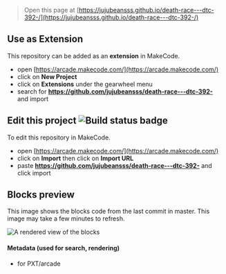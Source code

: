  


> Open this page at [https://jujubeansss.github.io/death-race---dtc-392-/](https://jujubeansss.github.io/death-race---dtc-392-/)

## Use as Extension

This repository can be added as an **extension** in MakeCode.

* open [https://arcade.makecode.com/](https://arcade.makecode.com/)
* click on **New Project**
* click on **Extensions** under the gearwheel menu
* search for **https://github.com/jujubeansss/death-race---dtc-392-** and import

## Edit this project ![Build status badge](https://github.com/jujubeansss/death-race---dtc-392-/workflows/MakeCode/badge.svg)

To edit this repository in MakeCode.

* open [https://arcade.makecode.com/](https://arcade.makecode.com/)
* click on **Import** then click on **Import URL**
* paste **https://github.com/jujubeansss/death-race---dtc-392-** and click import

## Blocks preview

This image shows the blocks code from the last commit in master.
This image may take a few minutes to refresh.

![A rendered view of the blocks](https://github.com/jujubeansss/death-race---dtc-392-/raw/master/.github/makecode/blocks.png)

#### Metadata (used for search, rendering)

* for PXT/arcade
<script src="https://makecode.com/gh-pages-embed.js"></script><script>makeCodeRender("{{ site.makecode.home_url }}", "{{ site.github.owner_name }}/{{ site.github.repository_name }}");</script>
